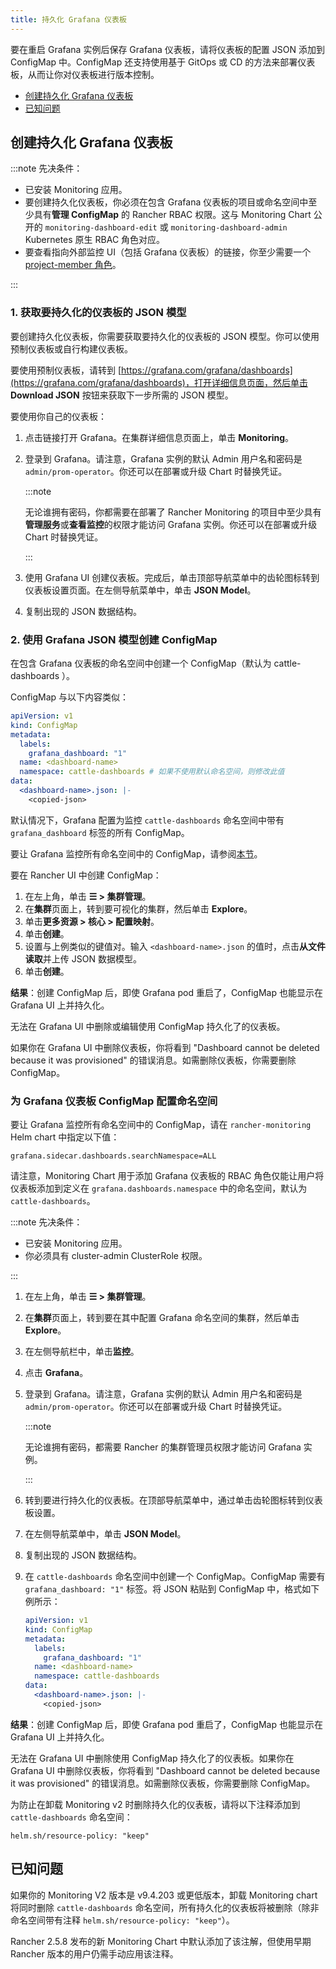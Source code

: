 ```yaml
---
title: 持久化 Grafana 仪表板
---
```


要在重启 Grafana 实例后保存 Grafana 仪表板，请将仪表板的配置 JSON 添加到 ConfigMap 中。ConfigMap 还支持使用基于 GitOps 或 CD 的方法来部署仪表板，从而让你对仪表板进行版本控制。

- [创建持久化 Grafana 仪表板](#创建持久化-grafana-仪表板)
- [已知问题](#已知问题)

## 创建持久化 Grafana 仪表板

<Tabs>
<TabItem value="Rancher v2.5.8+">

:::note 先决条件：

- 已安装 Monitoring 应用。
- 要创建持久化仪表板，你必须在包含 Grafana 仪表板的项目或命名空间中至少具有**管理 ConfigMap** 的 Rancher RBAC 权限。这与 Monitoring Chart 公开的 `monitoring-dashboard-edit` 或 `monitoring-dashboard-admin` Kubernetes 原生 RBAC 角色对应。
- 要查看指向外部监控 UI（包括 Grafana 仪表板）的链接，你至少需要一个 [project-member 角色](../rbac-for-monitoring.md#具有-rancher-权限的用户)。

:::

### 1. 获取要持久化的仪表板的 JSON 模型

要创建持久化仪表板，你需要获取要持久化的仪表板的 JSON 模型。你可以使用预制仪表板或自行构建仪表板。

要使用预制仪表板，请转到 [https://grafana.com/grafana/dashboards](https://grafana.com/grafana/dashboards)，打开详细信息页面，然后单击 **Download JSON** 按钮来获取下一步所需的 JSON 模型。

要使用你自己的仪表板：

1. 点击链接打开 Grafana。在集群详细信息页面上，单击 **Monitoring**。
1. 登录到 Grafana。请注意，Grafana 实例的默认 Admin 用户名和密码是 `admin/prom-operator`。你还可以在部署或升级 Chart 时替换凭证。

   :::note

   无论谁拥有密码，你都需要在部署了 Rancher Monitoring 的项目中至少具有<b>管理服务</b>或<b>查看监控</b>的权限才能访问 Grafana 实例。你还可以在部署或升级 Chart 时替换凭证。

   :::

1. 使用 Grafana UI 创建仪表板。完成后，单击顶部导航菜单中的齿轮图标转到仪表板设置页面。在左侧导航菜单中，单击 **JSON Model**。
1. 复制出现的 JSON 数据结构。

### 2. 使用 Grafana JSON 模型创建 ConfigMap

在包含 Grafana 仪表板的命名空间中创建一个 ConfigMap（默认为 cattle-dashboards ）。

ConfigMap 与以下内容类似：

```yaml
apiVersion: v1
kind: ConfigMap
metadata:
  labels:
    grafana_dashboard: "1"
  name: <dashboard-name>
  namespace: cattle-dashboards # 如果不使用默认命名空间，则修改此值
data:
  <dashboard-name>.json: |-
    <copied-json>
```

默认情况下，Grafana 配置为监控 `cattle-dashboards` 命名空间中带有 `grafana_dashboard` 标签的所有 ConfigMap。

要让 Grafana 监控所有命名空间中的 ConfigMap，请参阅[本节](#为-grafana-仪表板-configmap-配置命名空间)。

要在 Rancher UI 中创建 ConfigMap：

1. 在左上角，单击 **☰ > 集群管理**。
1. 在**集群**页面上，转到要可视化的集群，然后单击 **Explore**。
1. 单击**更多资源 > 核心 > 配置映射**。
1. 单击**创建**。
1. 设置与上例类似的键值对。输入 `<dashboard-name>.json` 的值时，点击**从文件读取**并上传 JSON 数据模型。
1. 单击**创建**。

**结果**：创建 ConfigMap 后，即使 Grafana pod 重启了，ConfigMap 也能显示在 Grafana UI 上并持久化。

无法在 Grafana UI 中删除或编辑使用 ConfigMap 持久化了的仪表板。

如果你在 Grafana UI 中删除仪表板，你将看到 "Dashboard cannot be deleted because it was provisioned" 的错误消息。如需删除仪表板，你需要删除 ConfigMap。

### 为 Grafana 仪表板 ConfigMap 配置命名空间

要让 Grafana 监控所有命名空间中的 ConfigMap，请在 `rancher-monitoring` Helm chart 中指定以下值：

```
grafana.sidecar.dashboards.searchNamespace=ALL
```

请注意，Monitoring Chart 用于添加 Grafana 仪表板的 RBAC 角色仅能让用户将仪表板添加到定义在 `grafana.dashboards.namespace` 中的命名空间，默认为 `cattle-dashboards`。

</TabItem>
<TabItem value="Rancher 版本低于 v2.5.8">

:::note 先决条件：

- 已安装 Monitoring 应用。
- 你必须具有 cluster-admin ClusterRole 权限。

:::

1. 在左上角，单击 **☰ > 集群管理**。
1. 在**集群**页面上，转到要在其中配置 Grafana 命名空间的集群，然后单击 **Explore**。
1. 在左侧导航栏中，单击**监控**。
1. 点击 **Grafana**。
1. 登录到 Grafana。请注意，Grafana 实例的默认 Admin 用户名和密码是 `admin/prom-operator`。你还可以在部署或升级 Chart 时替换凭证。

   :::note

   无论谁拥有密码，都需要 Rancher 的集群管理员权限才能访问 Grafana 实例。

   :::

1. 转到要进行持久化的仪表板。在顶部导航菜单中，通过单击齿轮图标转到仪表板设置。
1. 在左侧导航菜单中，单击 **JSON Model**。
1. 复制出现的 JSON 数据结构。
1. 在 `cattle-dashboards` 命名空间中创建一个 ConfigMap。ConfigMap 需要有 `grafana_dashboard: "1"` 标签。将 JSON 粘贴到 ConfigMap 中，格式如下例所示：

   ```yaml
   apiVersion: v1
   kind: ConfigMap
   metadata:
     labels:
       grafana_dashboard: "1"
     name: <dashboard-name>
     namespace: cattle-dashboards
   data:
     <dashboard-name>.json: |-
       <copied-json>
   ```

**结果**：创建 ConfigMap 后，即使 Grafana pod 重启了，ConfigMap 也能显示在 Grafana UI 上并持久化。

无法在 Grafana UI 中删除使用 ConfigMap 持久化了的仪表板。如果你在 Grafana UI 中删除仪表板，你将看到 "Dashboard cannot be deleted because it was provisioned" 的错误消息。如需删除仪表板，你需要删除 ConfigMap。

为防止在卸载 Monitoring v2 时删除持久化的仪表板，请将以下注释添加到 `cattle-dashboards` 命名空间：

```
helm.sh/resource-policy: "keep"
```

</TabItem>
</Tabs>

## 已知问题

如果你的 Monitoring V2 版本是 v9.4.203 或更低版本，卸载 Monitoring chart 将同时删除 `cattle-dashboards` 命名空间，所有持久化的仪表板将被删除（除非命名空间带有注释 `helm.sh/resource-policy: "keep"`）。

Rancher 2.5.8 发布的新 Monitoring Chart 中默认添加了该注解，但使用早期 Rancher 版本的用户仍需手动应用该注释。
